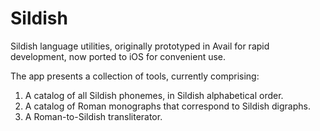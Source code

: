#  Sildish

Sildish language utilities, originally prototyped in Avail for rapid development, now ported to
iOS for convenient use.

The app presents a collection of tools, currently comprising:

1. A catalog of all Sildish phonemes, in Sildish alphabetical order.
2. A catalog of Roman monographs that correspond to Sildish digraphs.
3. A Roman-to-Sildish transliterator.
